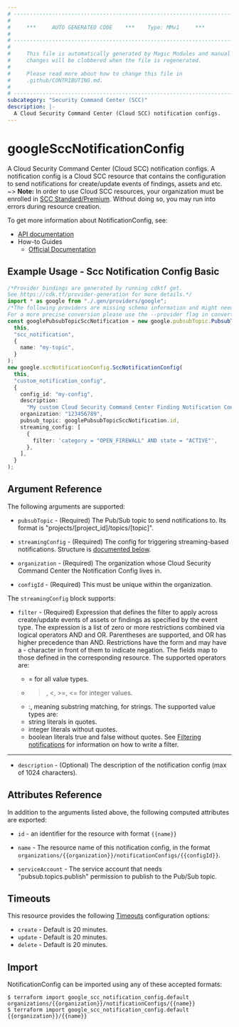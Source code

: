 ```yaml
---
# ----------------------------------------------------------------------------
#
#     ***     AUTO GENERATED CODE    ***    Type: MMv1     ***
#
# ----------------------------------------------------------------------------
#
#     This file is automatically generated by Magic Modules and manual
#     changes will be clobbered when the file is regenerated.
#
#     Please read more about how to change this file in
#     .github/CONTRIBUTING.md.
#
# ----------------------------------------------------------------------------
subcategory: "Security Command Center (SCC)"
description: |-
  A Cloud Security Command Center (Cloud SCC) notification configs.
---
```


# googleSccNotificationConfig

A Cloud Security Command Center (Cloud SCC) notification configs. A
notification config is a Cloud SCC resource that contains the
configuration to send notifications for create/update events of
findings, assets and etc.
\~> **Note:** In order to use Cloud SCC resources, your organization must be enrolled
in [SCC Standard/Premium](https://cloud.google.com/security-command-center/docs/quickstart-security-command-center).
Without doing so, you may run into errors during resource creation.

To get more information about NotificationConfig, see:

* [API documentation](https://cloud.google.com/security-command-center/docs/reference/rest/v1/organizations.notificationConfigs)
* How-to Guides
  * [Official Documentation](https://cloud.google.com/security-command-center/docs)

## Example Usage - Scc Notification Config Basic

```typescript
/*Provider bindings are generated by running cdktf get.
See https://cdk.tf/provider-generation for more details.*/
import * as google from "./.gen/providers/google";
/*The following providers are missing schema information and might need manual adjustments to synthesize correctly: google.
For a more precise conversion please use the --provider flag in convert.*/
const googlePubsubTopicSccNotification = new google.pubsubTopic.PubsubTopic(
  this,
  "scc_notification",
  {
    name: "my-topic",
  }
);
new google.sccNotificationConfig.SccNotificationConfig(
  this,
  "custom_notification_config",
  {
    config_id: "my-config",
    description:
      "My custom Cloud Security Command Center Finding Notification Configuration",
    organization: "123456789",
    pubsub_topic: googlePubsubTopicSccNotification.id,
    streaming_config: [
      {
        filter: 'category = "OPEN_FIREWALL" AND state = "ACTIVE"',
      },
    ],
  }
);

```

## Argument Reference

The following arguments are supported:

*   `pubsubTopic` -
    (Required)
    The Pub/Sub topic to send notifications to. Its format is
    "projects/\[project\_id]/topics/\[topic]".

*   `streamingConfig` -
    (Required)
    The config for triggering streaming-based notifications.
    Structure is [documented below](#nested_streaming_config).

*   `organization` -
    (Required)
    The organization whose Cloud Security Command Center the Notification
    Config lives in.

*   `configId` -
    (Required)
    This must be unique within the organization.

<a name="nested_streaming_config"></a>The `streamingConfig` block supports:

* `filter` -
  (Required)
  Expression that defines the filter to apply across create/update
  events of assets or findings as specified by the event type. The
  expression is a list of zero or more restrictions combined via
  logical operators AND and OR. Parentheses are supported, and OR
  has higher precedence than AND.
  Restrictions have the form <field> <operator> <value> and may have
  a - character in front of them to indicate negation. The fields
  map to those defined in the corresponding resource.
  The supported operators are:
  * \= for all value types.
  * > , <, >=, <= for integer values.
  * :, meaning substring matching, for strings.
    The supported value types are:
  * string literals in quotes.
  * integer literals without quotes.
  * boolean literals true and false without quotes.
    See
    [Filtering notifications](https://cloud.google.com/security-command-center/docs/how-to-api-filter-notifications)
    for information on how to write a filter.

***

* `description` -
  (Optional)
  The description of the notification config (max of 1024 characters).

## Attributes Reference

In addition to the arguments listed above, the following computed attributes are exported:

*   `id` - an identifier for the resource with format `{{name}}`

*   `name` -
    The resource name of this notification config, in the format
    `organizations/{{organization}}/notificationConfigs/{{configId}}`.

*   `serviceAccount` -
    The service account that needs "pubsub.topics.publish" permission to
    publish to the Pub/Sub topic.

## Timeouts

This resource provides the following
[Timeouts](https://developer.hashicorp.com/terraform/plugin/sdkv2/resources/retries-and-customizable-timeouts) configuration options:

* `create` - Default is 20 minutes.
* `update` - Default is 20 minutes.
* `delete` - Default is 20 minutes.

## Import

NotificationConfig can be imported using any of these accepted formats:

```console
$ terraform import google_scc_notification_config.default organizations/{{organization}}/notificationConfigs/{{name}}
$ terraform import google_scc_notification_config.default {{organization}}/{{name}}
```
